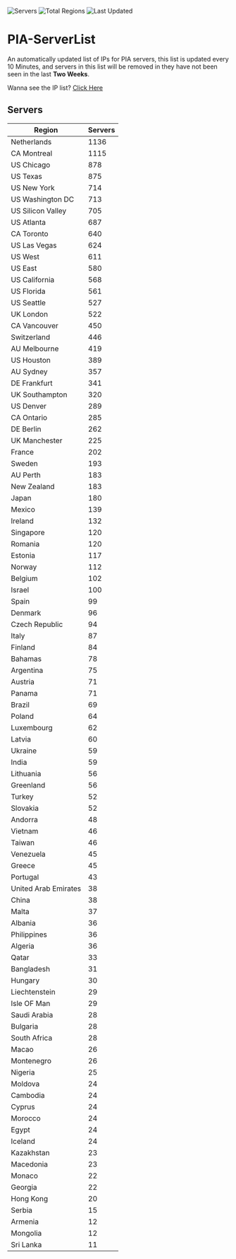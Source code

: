 ![Servers](https://img.shields.io/badge/Servers-19,577-darkgreen)
![Total Regions](https://img.shields.io/badge/Total_Regions-97-darkgreen)
![Last Updated](https://img.shields.io/badge/Last_Updated-July_11_2024_01:11_EDT-darkgreen)

# PIA-ServerList
An automatically updated list of IPs for PIA servers, this list is updated every 10 Minutes, and servers in this list will be removed in they have not been seen in the last **Two Weeks**.

Wanna see the IP list? [Click Here](./servers.json)

## Servers
| Region               | Servers |
|----------------------|---------|
| Netherlands | 1136 |
| CA Montreal | 1115 |
| US Chicago | 878 |
| US Texas | 875 |
| US New York | 714 |
| US Washington DC | 713 |
| US Silicon Valley | 705 |
| US Atlanta | 687 |
| CA Toronto | 640 |
| US Las Vegas | 624 |
| US West | 611 |
| US East | 580 |
| US California | 568 |
| US Florida | 561 |
| US Seattle | 527 |
| UK London | 522 |
| CA Vancouver | 450 |
| Switzerland | 446 |
| AU Melbourne | 419 |
| US Houston | 389 |
| AU Sydney | 357 |
| DE Frankfurt | 341 |
| UK Southampton | 320 |
| US Denver | 289 |
| CA Ontario | 285 |
| DE Berlin | 262 |
| UK Manchester | 225 |
| France | 202 |
| Sweden | 193 |
| AU Perth | 183 |
| New Zealand | 183 |
| Japan | 180 |
| Mexico | 139 |
| Ireland | 132 |
| Singapore | 120 |
| Romania | 120 |
| Estonia | 117 |
| Norway | 112 |
| Belgium | 102 |
| Israel | 100 |
| Spain | 99 |
| Denmark | 96 |
| Czech Republic | 94 |
| Italy | 87 |
| Finland | 84 |
| Bahamas | 78 |
| Argentina | 75 |
| Austria | 71 |
| Panama | 71 |
| Brazil | 69 |
| Poland | 64 |
| Luxembourg | 62 |
| Latvia | 60 |
| Ukraine | 59 |
| India | 59 |
| Lithuania | 56 |
| Greenland | 56 |
| Turkey | 52 |
| Slovakia | 52 |
| Andorra | 48 |
| Vietnam | 46 |
| Taiwan | 46 |
| Venezuela | 45 |
| Greece | 45 |
| Portugal | 43 |
| United Arab Emirates | 38 |
| China | 38 |
| Malta | 37 |
| Albania | 36 |
| Philippines | 36 |
| Algeria | 36 |
| Qatar | 33 |
| Bangladesh | 31 |
| Hungary | 30 |
| Liechtenstein | 29 |
| Isle OF Man | 29 |
| Saudi Arabia | 28 |
| Bulgaria | 28 |
| South Africa | 28 |
| Macao | 26 |
| Montenegro | 26 |
| Nigeria | 25 |
| Moldova | 24 |
| Cambodia | 24 |
| Cyprus | 24 |
| Morocco | 24 |
| Egypt | 24 |
| Iceland | 24 |
| Kazakhstan | 23 |
| Macedonia | 23 |
| Monaco | 22 |
| Georgia | 22 |
| Hong Kong | 20 |
| Serbia | 15 |
| Armenia | 12 |
| Mongolia | 12 |
| Sri Lanka | 11 |